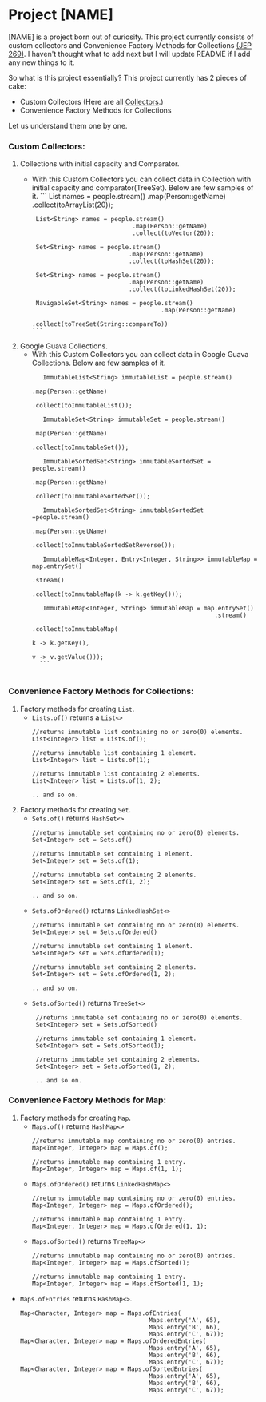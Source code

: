 # Project [NAME]

[NAME] is a project born out of curiosity. This project currently consists of custom collectors and Convenience Factory Methods for Collections [(JEP 269)]. I haven't thought what to add next but I will update README if I add any new things to it.

So what is this project essentially? This project currently has 2 pieces of cake:
  - Custom Collectors (Here are all [Collectors].)
  - Convenience Factory Methods for Collections

Let us understand them one by one.

### Custom Collectors:
 1. Collections with initial capacity and Comparator.
    * With this Custom Collectors you can collect data in Collection with initial capacity and comparator(TreeSet). Below are few samples of it.
          ```
           List<String> names = people.stream()
                                      .map(Person::getName)
                                      .collect(toArrayList(20));
           
           List<String> names = people.stream()
                                      .map(Person::getName)
                                      .collect(toVector(20));
           
           Set<String> names = people.stream()
                                     .map(Person::getName)
                                     .collect(toHashSet(20));
           
           Set<String> names = people.stream()
                                     .map(Person::getName)
                                     .collect(toLinkedHashSet(20));
           
           NavigableSet<String> names = people.stream()
                                              .map(Person::getName)
                                              .collect(toTreeSet(String::compareTo))
          ```

 2. Google Guava Collections.
    * With this Custom Collectors you can collect data in Google Guava Collections. Below are few samples of it.
        ```
           ImmutableList<String> immutableList = people.stream()
                                                       .map(Person::getName)
                                                       .collect(toImmutableList());
           
           ImmutableSet<String> immutableSet = people.stream()
                                                     .map(Person::getName)
                                                     .collect(toImmutableSet());
           
           ImmutableSortedSet<String> immutableSortedSet = people.stream()
                                                                 .map(Person::getName)
                                                                 .collect(toImmutableSortedSet());
           
           ImmutableSortedSet<String> immutableSortedSet =people.stream()
                                                                .map(Person::getName)
                                                                .collect(toImmutableSortedSetReverse());
           
           ImmutableMap<Integer, Entry<Integer, String>> immutableMap = map.entrySet()
                                                                           .stream()
                                                                           .collect(toImmutableMap(k -> k.getKey()));
           
           ImmutableMap<Integer, String> immutableMap = map.entrySet()
                                                           .stream()
                                                           .collect(toImmutableMap(
                                                                                k -> k.getKey(), 
                                                                                v -> v.getValue()));
          ```
          
### Convenience Factory Methods for Collections:
 1. Factory methods for creating ```List```.
    * ```Lists.of()``` returns a ```List<>```
        ```
        //returns immutable list containing no or zero(0) elements.
        List<Integer> list = Lists.of();
        
        //returns immutable list containing 1 element.
        List<Integer> list = Lists.of(1);
        
        //returns immutable list containing 2 elements.
        List<Integer> list = Lists.of(1, 2);
        
        .. and so on.
        
        ```
 2. Factory methods for creating ```Set```.
    * ```Sets.of()``` returns ```HashSet<>```
        ```
        //returns immutable set containing no or zero(0) elements.
        Set<Integer> set = Sets.of()
       
        //returns immutable set containing 1 element.
        Set<Integer> set = Sets.of(1);
        
        //returns immutable set containing 2 elements.
        Set<Integer> set = Sets.of(1, 2);
        
        .. and so on.
        ```
    * ```Sets.ofOrdered()``` returns ```LinkedHashSet<>```
        ```
        //returns immutable set containing no or zero(0) elements.
        Set<Integer> set = Sets.ofOrdered()
       
        //returns immutable set containing 1 element.
        Set<Integer> set = Sets.ofOrdered(1);
        
        //returns immutable set containing 2 elements.
        Set<Integer> set = Sets.ofOrdered(1, 2);
        
        .. and so on.
        ```
    * ```Sets.ofSorted()``` returns ```TreeSet<>```
       ```
        //returns immutable set containing no or zero(0) elements.
        Set<Integer> set = Sets.ofSorted()
       
        //returns immutable set containing 1 element.
        Set<Integer> set = Sets.ofSorted(1);
        
        //returns immutable set containing 2 elements.
        Set<Integer> set = Sets.ofSorted(1, 2);
        
        .. and so on.
        ```

### Convenience Factory Methods for Map:
 1. Factory methods for creating ```Map```.
    * ```Maps.of()``` returns ```HashMap<>```
      ```
      //returns immutable map containing no or zero(0) entries.
      Map<Integer, Integer> map = Maps.of();
      
      //returns immutable map containing 1 entry.
      Map<Integer, Integer> map = Maps.of(1, 1);
      ```
    * ```Maps.ofOrdered()``` returns ```LinkedHashMap<>```
       ```
      //returns immutable map containing no or zero(0) entries.
      Map<Integer, Integer> map = Maps.ofOrdered();
      
      //returns immutable map containing 1 entry.
      Map<Integer, Integer> map = Maps.ofOrdered(1, 1);
       ```
    * ```Maps.ofSorted()``` returns ```TreeMap<>```
       ```
      //returns immutable map containing no or zero(0) entries.
      Map<Integer, Integer> map = Maps.ofSorted();
      
      //returns immutable map containing 1 entry.
      Map<Integer, Integer> map = Maps.ofSorted(1, 1);
       ```
       
   * ```Maps.ofEntries``` returns ```HashMap<>```.
     
      ```
      Map<Character, Integer> map = Maps.ofEntries(
                                          Maps.entry('A', 65), 
                                          Maps.entry('B', 66), 
                                          Maps.entry('C', 67));
      Map<Character, Integer> map = Maps.ofOrderedEntries(
                                          Maps.entry('A', 65), 
                                          Maps.entry('B', 66), 
                                          Maps.entry('C', 67));
      Map<Character, Integer> map = Maps.ofSortedEntries(
                                          Maps.entry('A', 65), 
                                          Maps.entry('B', 66), 
                                          Maps.entry('C', 67));
      ```


   [(JEP 269)]: <http://openjdk.java.net/jeps/269>
   [Collectors]: <https://github.com/savanibharat/custom-collectors/blob/master/src/main/java/com/codingopus/collectors/CustomCollectors.java>
   [ReadMe Guide]: <https://guides.github.com/features/mastering-markdown/>
  
